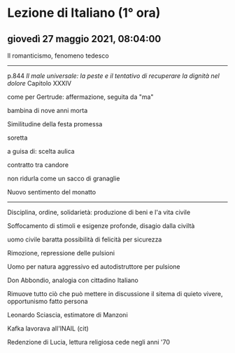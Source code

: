 # Lezione di Italiano (1° ora)

## giovedì 27 maggio 2021, 08:04:00


Il romanticismo, fenomeno tedesco

---
p.844 *Il male universale: la peste e il tentativo di recuperare la dignità nel dolore*
Capitolo XXXIV

come per Gertrude: affermazione, seguita da "ma"


bambina  di nove anni morta

Similitudine della festa promessa

soretta


a guisa di: scelta aulica

contratto tra candore 


non ridurla come un sacco di granaglie

Nuovo sentimento del monatto

---


Disciplina, ordine, solidarietà: produzione di beni e l'a vita civile

Soffocamento di stimoli e esigenze profonde, disagio dalla civiltà

uomo civile baratta possibilità di felicità per sicurezza

Rimozione, repressione delle pulsioni

Uomo per natura aggressivo ed autodistruttore per pulsione

Don Abbondio, analogia con cittadino Italiano

Rimuove tutto ciò che può mettere in discussione il sitema di quieto vivere, opportunismo fatto persona

Leonardo Sciascia, estimatore di Manzoni

Kafka lavorava all'INAIL (cit)



Redenzione di Lucia, lettura religiosa
cede negli anni '70


<!--stackedit_data:
eyJoaXN0b3J5IjpbMTU0MTY1NjM0OCwxNDMwNDc0NzQ2LC00MT
EwMDAzOSwxMzU0ODg3MTI2LDY5Nzk5MDUxMSwtMTExMTUxNDc5
MywxNjExMzAxMDEwLDg1ODk3MTM3NSwyODg0OTMzNTYsMjg4ND
kzMzU2XX0=
-->